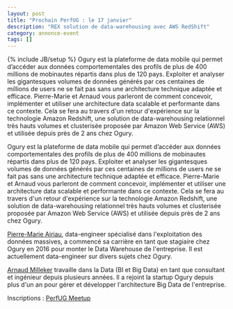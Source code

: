 ```yaml
---
layout: post
title: "Prochain PerfUG : le 17 janvier"
description: "REX solution de data-warehousing avec AWS RedShift"
category: annonce-event
tags: []
---
```

{% include JB/setup %}
Ogury est la plateforme de data mobile qui permet d’accéder aux données comportementales des profils de plus de 400 millions de mobinautes répartis dans plus de 120 pays. Exploiter et analyser les gigantesques volumes de données générés par ces centaines de millions de users ne se fait pas sans une architecture technique adaptée et efficace. Pierre-Marie et Arnaud vous parleront de comment concevoir, implémenter et utiliser une architecture data scalable et performante dans ce contexte. Cela se fera au travers d'un retour d'expérience sur la technologie Amazon Redshift, une solution de data-warehousing relationnel très hauts volumes et clusterisée proposée par Amazon Web Service (AWS) et utilisée depuis près de 2 ans chez Ogury.

<!-- more -->

Ogury est la plateforme de data mobile qui permet d’accéder aux données comportementales des profils de plus de 400 millions de mobinautes répartis dans plus de 120 pays. Exploiter et analyser les gigantesques volumes de données générés par ces centaines de millions de users ne se fait pas sans une architecture technique adaptée et efficace. Pierre-Marie et Arnaud vous parleront de comment concevoir, implémenter et utiliser une architecture data scalable et performante dans ce contexte. Cela se fera au travers d'un retour d'expérience sur la technologie Amazon Redshift, une solution de data-warehousing relationnel très hauts volumes et clusterisée proposée par Amazon Web Service (AWS) et utilisée depuis près de 2 ans chez Ogury.

[Pierre-Marie Airiau](https://www.linkedin.com/in/pierre-marie-airiau-86090611b/), data-engineer spécialisé dans l'exploitation des données massives, a commencé sa carrière en tant que stagiaire chez Ogury en 2016 pour monter le Data Warehouse de l'entreprise. 
Il est actuellement data-engineer sur divers sujets chez Ogury.
 
[Arnaud Milleker](https://www.linkedin.com/in/arnaudmilleker/) travaille dans la Data (BI et Big Data) en tant que consultant et ingénieur depuis plusieurs années.
Il a rejoint la startup Ogury depuis plus d'un an pour gérer et développer l'architecture Big Data de l'entreprise.

Inscriptions : [PerfUG Meetup](https://www.meetup.com/fr-FR/PerfUG/events/244682721/)
